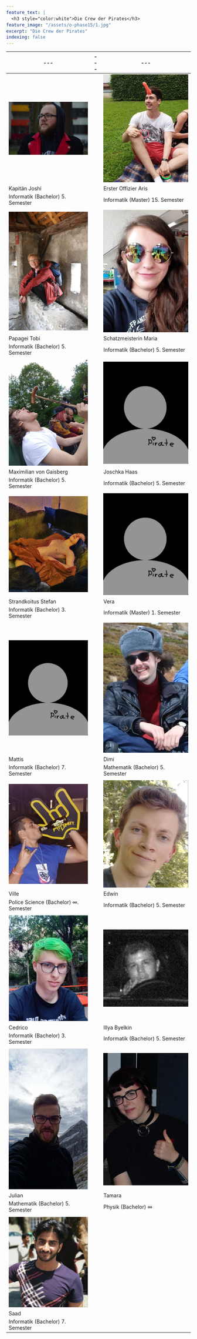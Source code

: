 ```yaml
---
feature_text: |
  <h3 style="color:white">Die Crew der Pirates</h3>
feature_image: "/assets/o-phase15/1.jpg"
excerpt: "Die Crew der Pirates"
indexing: false
---
```


| ---                                       | --- | ---                                       |
| ----------------------------------------- | --- | ----------------------------------------- |
| ![Joshua](/assets/crew19/joshua_00.jpg)   |     | ![Aris](/assets/crew19/aris_00.jpg)       |
| Kapitän Joshi                             |     | Erster Offizier Aris                      |
| Informatik (Bachelor) 5. Semester         |     | Informatik (Master) 15. Semester          |
|                                           |     |                                           |
| ![Tobias](/assets/crew19/tobias_00.jpg)   |     | ![Maria](/assets/crew19/maria_00.jpg)     |
| Papagei Tobi                              |     | Schatzmeisterin Maria                     |
| Informatik (Bachelor) 5. Semester         |     | Informatik (Bachelor) 5. Semester         |
|                                           |     |                                           |
| ![Max](/assets/crew19/maximilian_00.jpg)  |     | ![Joschka Haas](/assets/crew19/blank.jpg) |
| Maximilian von Gaisberg                   |     | Joschka Haas                              |
| Informatik (Bachelor) 5. Semester         |     | Informatik (Bachelor) 5. Semester         |
|                                           |     |                                           |
| ![Stefan](/assets/crew19/stefan_00.jpg)   |     | ![Vera](/assets/crew19/blank.jpg)         |
| Strandkoitus Stefan                       |     | Vera                                      |
| Informatik (Bachelor) 3. Semester         |     | Informatik (Master) 1. Semester           |
|                                           |     |                                           |
| ![Mattis](/assets/crew19/blank.jpg)       |     | ![Dimi](/assets/crew19/dimitry_00.jpg)    |
| Mattis                                    |     | Dimi                                      |
| Informatik (Bachelor) 7. Semester         |     | Mathematik (Bachelor) 5. Semester         |
|                                           |     |                                           |
| ![Ville](/assets/crew19/ville.jpg)        |     | ![Edwin](/assets/crew19/edwin_00.jpg)     |
| Ville                                     |     | Edwin                                     |
| Police Science (Bachelor) ∞. Semester     |     | Informatik (Bachelor) 5. Semester         |
|                                           |     |                                           |
| ![Cedrico](/assets/crew19/cedrico_00.jpg) |     | ![Illya](/assets/crew19/illya_00.jpg)     |
| Cedrico                                   |     | Illya Byelkin                             |
| Informatik (Bachelor) 3. Semester         |     | Informatik (Bachelor) 5. Semester         |
|                                           |     |                                           |
| ![Julian](/assets/crew19/julian_00.jpg)   |     | ![Tamara](/assets/crew19/tamara_00.jpg)   |
| Julian                                    |     | Tamara                                    |
| Mathematik (Bachelor) 5. Semester         |     | Physik (Bachelor) ∞                       |
|                                           |     |                                           |
| ![Saad](/assets/crew19/saad_00.jpg)       |     |                                           |
| Saad                                      |     |                                           |
| Informatik (Bachelor) 7. Semester         |     |                                           |
